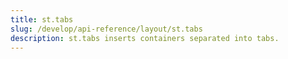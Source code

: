 ```yaml
---
title: st.tabs
slug: /develop/api-reference/layout/st.tabs
description: st.tabs inserts containers separated into tabs.
---
```


<Autofunction function="streamlit.tabs" />
